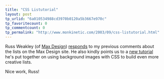 ```yaml
---
title: "CSS Listutorial"
layout: post
tp_urlid: "6a010534988cd3970b0120a5b3667e970c"
tp_favoritecount: 0
tp_commentcount: 0
tp_permalink: "http://www.monkinetic.com/2003/09/css-listutorial.html"
---
```

Russ Weakley (of <a href="http://www.maxdesign.com.au">Max Design</a>) <a href="http://www.redmonk.net/2301">responds</a> to my previous comments about the lists on the Max Design site. He also kindly points us to a <a href="http://www.maxdesign.com.au/presentation/listutorial/">new tutorial</a> he&#39;s put together on using background images with CSS to build even more creative lists.

Nice work, Russ!
